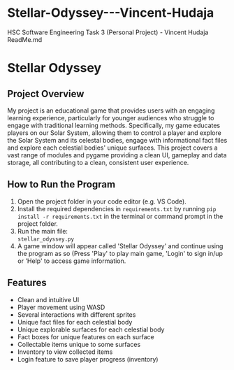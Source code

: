 # Stellar-Odyssey---Vincent-Hudaja
HSC Software Engineering Task 3 (Personal Project) - Vincent Hudaja
ReadMe.md

# Stellar Odyssey

## Project Overview
My project is an educational game that provides users with an engaging learning experience, particularly for younger audiences who struggle to engage with traditional learning methods. Specifically, my game educates players on our Solar System, allowing them to control a player and explore the Solar System and its celestal bodies, engage with informational fact files and explore each celestial bodies' unique surfaces. This project covers a vast range of modules and pygame providing a clean UI, gameplay and data storage, all contributing to a clean, consistent user experience.


## How to Run the Program
1. Open the project folder in your code editor (e.g. VS Code).
2. Install the required dependencies in `requirements.txt` by running `pip install -r requirements.txt` in the terminal or command prompt in the project folder.
3. Run the main file:  
   `stellar_odyssey.py`  
4. A game window will appear called 'Stellar Odyssey' and continue using the program as so (Press 'Play' to play main game, 'Login' to sign in/up or 'Help' to access game information.

## Features
  - Clean and intuitive UI
  - Player movement using WASD
  - Several interactions with different sprites
  - Unique fact files for each celestial body
  - Unique explorable surfaces for each celestial body
  - Fact boxes for unique features on each surface
  - Collectable items unique to some surfaces
  - Inventory to view collected items
  - Login feature to save player progress (inventory)
